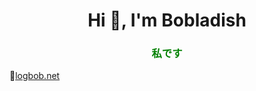 <h1 align="center">Hi 👋, I'm Bobladish</h1>
<h3 align="center" style="color:green;">私です</h3>
<p>🔗<a href="https://logbob.net">logbob.net</a></p>
